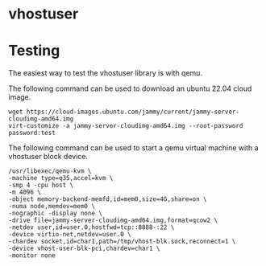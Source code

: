 # vhostuser

# Testing
The easiest way to test the vhostuser library is with qemu.

The following command can be used to download an ubuntu 22.04 cloud image.
```
wget https://cloud-images.ubuntu.com/jammy/current/jammy-server-cloudimg-amd64.img
virt-customize -a jammy-server-cloudimg-amd64.img --root-password password:test
```

The following command can be used to start a qemu virtual machine with a vhostuser block device.
```
/usr/libexec/qemu-kvm \
-machine type=q35,accel=kvm \
-smp 4 -cpu host \
-m 4096 \
-object memory-backend-memfd,id=mem0,size=4G,share=on \
-numa node,memdev=mem0 \
-nographic -display none \
-drive file=jammy-server-cloudimg-amd64.img,format=qcow2 \
-netdev user,id=user.0,hostfwd=tcp::8888-:22 \
-device virtio-net,netdev=user.0 \
-chardev socket,id=char1,path=/tmp/vhost-blk.sock,reconnect=1 \
-device vhost-user-blk-pci,chardev=char1 \
-monitor none
```
